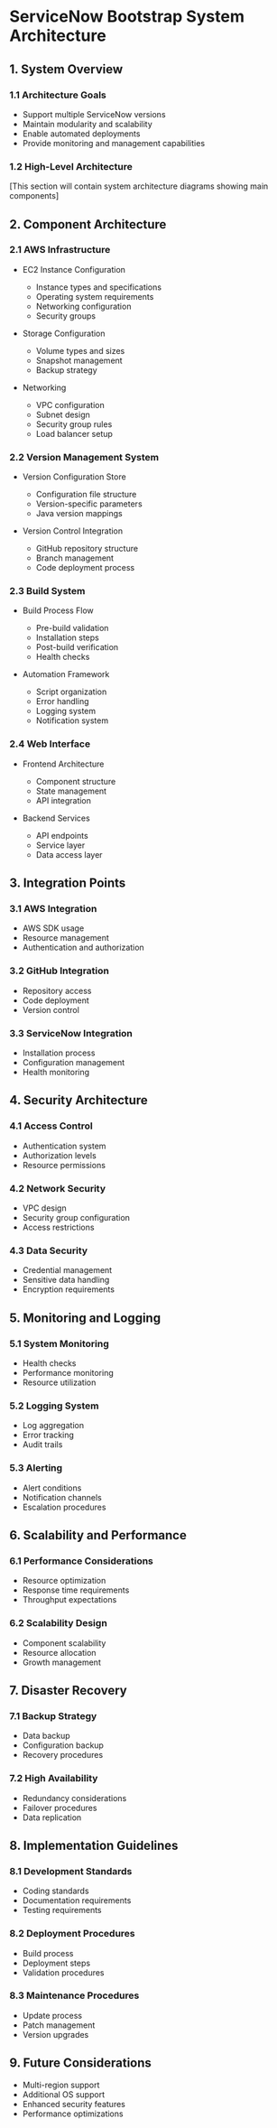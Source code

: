 # ServiceNow Bootstrap System Architecture

## 1. System Overview

### 1.1 Architecture Goals
- Support multiple ServiceNow versions
- Maintain modularity and scalability
- Enable automated deployments
- Provide monitoring and management capabilities

### 1.2 High-Level Architecture
[This section will contain system architecture diagrams showing main components]

## 2. Component Architecture

### 2.1 AWS Infrastructure
- EC2 Instance Configuration
  - Instance types and specifications
  - Operating system requirements
  - Networking configuration
  - Security groups
  
- Storage Configuration
  - Volume types and sizes
  - Snapshot management
  - Backup strategy

- Networking
  - VPC configuration
  - Subnet design
  - Security group rules
  - Load balancer setup

### 2.2 Version Management System
- Version Configuration Store
  - Configuration file structure
  - Version-specific parameters
  - Java version mappings

- Version Control Integration
  - GitHub repository structure
  - Branch management
  - Code deployment process

### 2.3 Build System
- Build Process Flow
  - Pre-build validation
  - Installation steps
  - Post-build verification
  - Health checks

- Automation Framework
  - Script organization
  - Error handling
  - Logging system
  - Notification system

### 2.4 Web Interface
- Frontend Architecture
  - Component structure
  - State management
  - API integration

- Backend Services
  - API endpoints
  - Service layer
  - Data access layer

## 3. Integration Points

### 3.1 AWS Integration
- AWS SDK usage
- Resource management
- Authentication and authorization

### 3.2 GitHub Integration
- Repository access
- Code deployment
- Version control

### 3.3 ServiceNow Integration
- Installation process
- Configuration management
- Health monitoring

## 4. Security Architecture

### 4.1 Access Control
- Authentication system
- Authorization levels
- Resource permissions

### 4.2 Network Security
- VPC design
- Security group configuration
- Access restrictions

### 4.3 Data Security
- Credential management
- Sensitive data handling
- Encryption requirements

## 5. Monitoring and Logging

### 5.1 System Monitoring
- Health checks
- Performance monitoring
- Resource utilization

### 5.2 Logging System
- Log aggregation
- Error tracking
- Audit trails

### 5.3 Alerting
- Alert conditions
- Notification channels
- Escalation procedures

## 6. Scalability and Performance

### 6.1 Performance Considerations
- Resource optimization
- Response time requirements
- Throughput expectations

### 6.2 Scalability Design
- Component scalability
- Resource allocation
- Growth management

## 7. Disaster Recovery

### 7.1 Backup Strategy
- Data backup
- Configuration backup
- Recovery procedures

### 7.2 High Availability
- Redundancy considerations
- Failover procedures
- Data replication

## 8. Implementation Guidelines

### 8.1 Development Standards
- Coding standards
- Documentation requirements
- Testing requirements

### 8.2 Deployment Procedures
- Build process
- Deployment steps
- Validation procedures

### 8.3 Maintenance Procedures
- Update process
- Patch management
- Version upgrades

## 9. Future Considerations
- Multi-region support
- Additional OS support
- Enhanced security features
- Performance optimizations